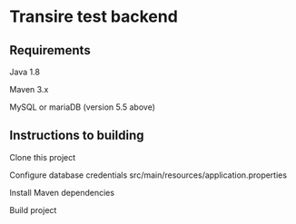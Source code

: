  # Transire test backend

## Requirements
Java 1.8

Maven 3.x

MySQL or mariaDB (version 5.5 above)

## Instructions to building
Clone this project

Configure database credentials
src/main/resources/application.properties

Install Maven dependencies

Build project
